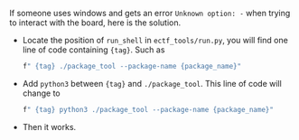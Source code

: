 If someone uses windows and gets an error `Unknown option: -` when trying to interact with the board, here is the solution.
- Locate the position of `run_shell` in `ectf_tools/run.py`, you will find one line of code containing `{tag}`. Such as 
  ```c
  f" {tag} ./package_tool --package-name {package_name}"
  ```
- Add `python3` between `{tag}` and `./package_tool`. This line of code will change to 
  ```c
  f" {tag} python3 ./package_tool --package-name {package_name}"
  ```
- Then it works.